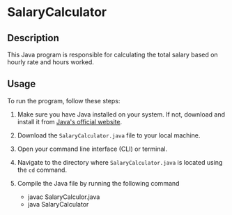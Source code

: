 # SalaryCalculator

## Description
This Java program is responsible for calculating the total salary based on hourly rate and hours worked.

## Usage
To run the program, follow these steps:

1. Make sure you have Java installed on your system. If not, download and install it from [Java's official website](https://www.oracle.com/java/technologies/javase-jdk11-downloads.html).

2. Download the `SalaryCalculator.java` file to your local machine.

3. Open your command line interface (CLI) or terminal.

4. Navigate to the directory where `SalaryCalculator.java` is located using the `cd` command.

5. Compile the Java file by running the following command
    - javac SalaryCalculor.java
    - java  SalaryCalculator
